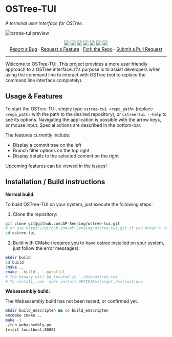 # OSTree-TUI
*A terminal user interface for OSTree.*

![ostree-tui preview](https://github.com/user-attachments/assets/e859febf-548e-425f-b6b7-dfde3be4f947)



<p align="center">
  <a href="#"><img src="https://img.shields.io/badge/c++-%2300599C.svg?style=flat&logo=c%2B%2B&logoColor=white"></img></a>
  <a href="https://opensource.org/license/gpl-3-0"><img src="https://img.shields.io/github/license/AP-Sensing/ostree-tui?color=black"></img></a>
  <a href="#"><img src="https://img.shields.io/github/stars/AP-Sensing/ostree-tui"></img></a>
  <a href="#"><img src="https://img.shields.io/github/forks/AP-Sensing/ostree-tui"></img></a>
  <a href="#"><img src="https://img.shields.io/github/repo-size/AP-Sensing/ostree-tui"></img></a>
  <a href="https://github.com/AP-Sensing/ostree-tui/graphs/contributors"><img src="https://img.shields.io/github/contributors/AP-Sensing/ostree-tui?color=blue"></img></a>
  <a href="https://github.com/AP-Sensing/ostree-tui/issues"><img src="https://img.shields.io/github/issues/AP-Sensing/ostree-tui"></img></a>
<br/>
  <a href="https://github.com/AP-Sensing/ostree-tui/issues/new">Report a Bug</a> ·
  <a href="https://github.com/AP-Sensing/ostree-tui/issues/new">Request a Feature</a> ·
  <a href="https://github.com/AP-Sensing/ostree-tui/fork">Fork the Repo</a> ·
  <a href="https://github.com/AP-Sensing/ostree-tui/compare">Submit a Pull Request</a>
</br>
</p>

-------------
Welcome to OSTree-TUI. This project provides a more user friendly approach to a OSTree interface. It's purpose is to assist developers when using the command line to interact with OSTree (not to replace the command line interface completely).

## Usage & Features
To start the OSTree-TUI, simply type `ostree-tui <repo_path>` (replace `<repo_path>` with the path to the desired repository), or `ostree-tui --help` to see its options. Navigating the application is possible with the arrow keys, or mouse input. Special actions are described in the bottom-bar.

The features currently include:
 * Display a commit tree on the left
 * Branch filter options on the top right
 * Display details to the selected commit on the right

Upcoming features can be viewed in the [issues](https://github.com/AP-Sensing/ostree-tui/issues)!

## Installation / Build instructions

**Normal build:**

To build OSTree-TUI on your system, just execute the following steps:
1. Clone the repository:
```bash
git clone git@github.com:AP-Sensing/ostree-tui.git
# or use https://github.com/AP-Sensing/ostree-tui.git if you haven't set up your ssh-key
cd ostree-tui
```
2. Build with CMake (requires you to have ostree installed on your system, just follow the error messages):
```bash
mkdir build
cd build
cmake ..
cmake --build . --parallel
# The binary will be located in `./bin/ostree-tui`.
# To install, use `make install DESTDIR=<target_destination>`
```

**Webassembly build:**

The Webassembly build has not been tested, or confirmed yet.
```bash
mkdir build_emscripten && cd build_emscripten
emcmake cmake ..
make -j
./run_webassembly.py
(visit localhost:8000)
```
